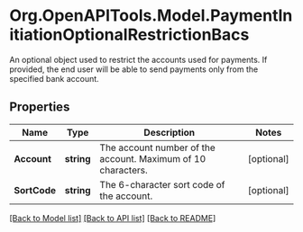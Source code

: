 # Org.OpenAPITools.Model.PaymentInitiationOptionalRestrictionBacs
An optional object used to restrict the accounts used for payments. If provided, the end user will be able to send payments only from the specified bank account.

## Properties

Name | Type | Description | Notes
------------ | ------------- | ------------- | -------------
**Account** | **string** | The account number of the account. Maximum of 10 characters. | [optional] 
**SortCode** | **string** | The 6-character sort code of the account. | [optional] 

[[Back to Model list]](../README.md#documentation-for-models) [[Back to API list]](../README.md#documentation-for-api-endpoints) [[Back to README]](../README.md)

